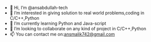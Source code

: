 - 👋 Hi, I’m @ansabdullah-tech
- 👀 I’m interested in giving solution to real world problems,coding in C/C++,Python
- 🌱 I’m currently learning Python and Java-script
- 💞️ I’m looking to collaborate on any kind of project in C/C++,Python
- 📫 You can contact me on:ansmalik742@gmail.com


<!---
ansabdullah-tech/ansabdullah-tech is a ✨ special ✨ repository because its `README.md` (this file) appears on your GitHub profile.
You can click the Preview link to take a look at your changes.
--->

